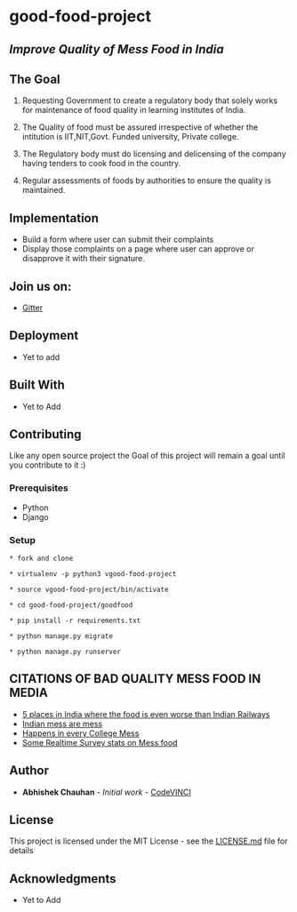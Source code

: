 # good-food-project

## *Improve Quality of Mess Food in India*

## The Goal

1. Requesting Government to create a regulatory body that solely works for maintenance of food quality in learning institutes of India.

2. The Quality of food must be assured irrespective of whether the intitution is IIT,NIT,Govt. Funded university, Private college.

3. The Regulatory body must do licensing and delicensing of the company having tenders to cook food in the country.

4. Regular assessments of foods by authorities to ensure the quality is maintained.

## Implementation

 * Build a form where user can submit their complaints
 * Display those complaints on a page where user can approve or disapprove it with their signature.

## Join us on:

* [Gitter](https://gitter.im/good-food-project)

## Deployment

* Yet to add

## Built With

* Yet to Add

## Contributing

Like any open source project the Goal of this project will remain a goal until you contribute to it :)

### Prerequisites

* Python
* Django

### Setup

```
* fork and clone

* virtualenv -p python3 vgood-food-project

* source vgood-food-project/bin/activate

* cd good-food-project/goodfood

* pip install -r requirements.txt

* python manage.py migrate

* python manage.py runserver
```

## CITATIONS OF BAD QUALITY MESS FOOD IN MEDIA

* [5 places in India where the food is even worse than Indian Railways](https://www.indiatoday.in/food-drink/food/story/indian-railways-unhygienic-food-safety-government-hostel-mess-pg-tiffin-service-street-vendors-hospitals-lifefd-1026418-2017-07-26)
* [Indian mess are mess](https://www.storypick.com/mess-food-nightmare/)
* [Happens in every College Mess](http://www.thehindu.com/news/cities/chennai/iitm-students-protest-poor-quality-of-canteens/article5101646.ece)
* [Some Realtime Survey stats on Mess food](https://www.slideshare.net/udit002/mess-food-report)

## Author

* **Abhishek Chauhan** - *Initial work* - [CodeVINCI](https://github.com/CodeVINCI)

## License

This project is licensed under the MIT License - see the [LICENSE.md](https://github.com/CodeVINCI/good-food-project/blob/master/LICENSE) file for details

## Acknowledgments

* Yet to Add
